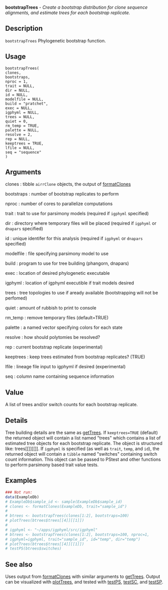 **bootstrapTrees** - *Create a bootstrap distribution for clone sequence alignments, and estimate 
trees for each bootstrap replicate.*

Description
--------------------

`bootstrapTrees` Phylogenetic bootstrap function.


Usage
--------------------
```
bootstrapTrees(
clones,
bootstraps,
nproc = 1,
trait = NULL,
dir = NULL,
id = NULL,
modelfile = NULL,
build = "pratchet",
exec = NULL,
igphyml = NULL,
trees = NULL,
quiet = 0,
rm_temp = TRUE,
palette = NULL,
resolve = 2,
rep = NULL,
keeptrees = TRUE,
lfile = NULL,
seq = "sequence"
)
```

Arguments
-------------------

clones
:   tibble `airrClone` objects, the output of 
[formatClones](formatClones.md)

bootstraps
:   number of bootstrap replicates to perform

nproc
:   number of cores to parallelize computations

trait
:   trait to use for parsimony models (required if 
`igphyml` specified)

dir
:   directory where temporary files will be placed (required
if `igphyml` or `dnapars` specified)

id
:   unique identifer for this analysis (required if 
`igphyml` or `dnapars` specified)

modelfile
:   file specifying parsimony model to use

build
:   program to use for tree building (phangorn, dnapars)

exec
:   location of desired phylogenetic executable

igphyml
:   location of igphyml executible if trait models desired

trees
:   tree topologies to use if aready available 
(bootstrapping will not be perfomed)

quiet
:   amount of rubbish to print to console

rm_temp
:   remove temporary files (default=TRUE)

palette
:   a named vector specifying colors for each state

resolve
:   how should polytomies be resolved?

rep
:   current bootstrap replicate (experimental)

keeptrees
:   keep trees estimated from bootstrap replicates? (TRUE)

lfile
:   lineage file input to igphyml if desired (experimental)

seq
:   column name containing sequence information




Value
-------------------

A list of trees and/or switch counts for each bootstrap replicate.


Details
-------------------

Tree building details are the same as [getTrees](getTrees.md). 
If `keeptrees=TRUE` (default) the returned object will contain a list 
named "trees" which contains a list of estimated tree objects for each 
bootstrap replicate. The object is structured like: 
trees[[<replicate>]][[<tree index>]]. If `igphyml` is specified 
(as well as `trait`, `temp`, and `id`), the returned object 
will contain a `tibble` named "switches" containing switch count 
information. This object can be passed to PStest and other functions 
to perform parsimony based trait value tests.



Examples
-------------------

```R
### Not run:
data(ExampleDb)
# ExampleDb$sample_id <- sample(ExampleDb$sample_id)
# clones <- formatClones(ExampleDb, trait="sample_id")
# 
# btrees <- bootstrapTrees(clones[1:2], bootstraps=100)
# plotTrees(btrees$trees[[4]][[1]])
# 
# igphyml <- "~/apps/igphyml/src/igphyml"
# btrees <- bootstrapTrees(clones[1:2], bootstraps=100, nproc=1,
# igphyml=igphyml, trait="sample_id", id="temp", dir="temp")
# plotTrees(btrees$trees[[4]][[1]])
# testPS(btrees$switches)
```



See also
-------------------

Uses output from [formatClones](formatClones.md) with similar arguments to 
[getTrees](getTrees.md). Output can be visualized with [plotTrees](plotTrees.md), and tested
with [testPS](testPS.md), [testSC](testSC.md), and [testSP](testSP.md).






